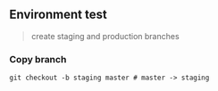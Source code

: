 ## Environment test
> create staging and production branches


### Copy branch

```shell
git checkout -b staging master # master -> staging 
```